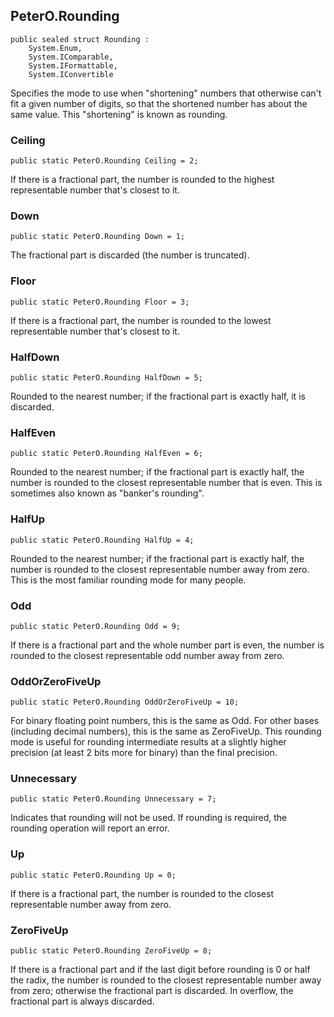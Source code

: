 ﻿## PeterO.Rounding

    public sealed struct Rounding :
        System.Enum,
        System.IComparable,
        System.IFormattable,
        System.IConvertible

Specifies the mode to use when "shortening" numbers that otherwise can't fit a given number of digits, so that the shortened number has about the same value. This "shortening" is known as rounding.

### Ceiling

    public static PeterO.Rounding Ceiling = 2;

If there is a fractional part, the number is rounded to the highest representable number that's closest to it.

### Down

    public static PeterO.Rounding Down = 1;

The fractional part is discarded (the number is truncated).

### Floor

    public static PeterO.Rounding Floor = 3;

If there is a fractional part, the number is rounded to the lowest representable number that's closest to it.

### HalfDown

    public static PeterO.Rounding HalfDown = 5;

Rounded to the nearest number; if the fractional part is exactly half, it is discarded.

### HalfEven

    public static PeterO.Rounding HalfEven = 6;

Rounded to the nearest number; if the fractional part is exactly half, the number is rounded to the closest representable number that is even. This is sometimes also known as "banker's rounding".

### HalfUp

    public static PeterO.Rounding HalfUp = 4;

Rounded to the nearest number; if the fractional part is exactly half, the number is rounded to the closest representable number away from zero. This is the most familiar rounding mode for many people.

### Odd

    public static PeterO.Rounding Odd = 9;

If there is a fractional part and the whole number part is even, the number is rounded to the closest representable odd number away from zero.

### OddOrZeroFiveUp

    public static PeterO.Rounding OddOrZeroFiveUp = 10;

For binary floating point numbers, this is the same as Odd. For other bases (including decimal numbers), this is the same as ZeroFiveUp. This rounding mode is useful for rounding intermediate results at a slightly higher precision (at least 2 bits more for binary) than the final precision.

### Unnecessary

    public static PeterO.Rounding Unnecessary = 7;

Indicates that rounding will not be used. If rounding is required, the rounding operation will report an error.

### Up

    public static PeterO.Rounding Up = 0;

If there is a fractional part, the number is rounded to the closest representable number away from zero.

### ZeroFiveUp

    public static PeterO.Rounding ZeroFiveUp = 8;

If there is a fractional part and if the last digit before rounding is 0 or half the radix, the number is rounded to the closest representable number away from zero; otherwise the fractional part is discarded. In overflow, the fractional part is always discarded.


